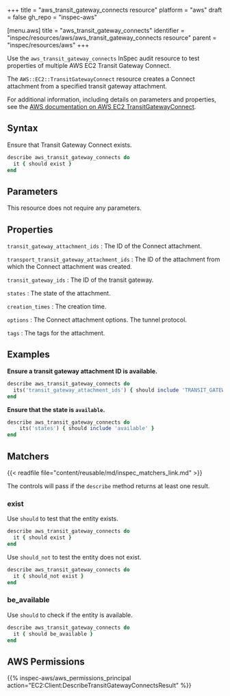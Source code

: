 +++
title = "aws_transit_gateway_connects resource"
platform = "aws"
draft = false
gh_repo = "inspec-aws"

[menu.aws]
title = "aws_transit_gateway_connects"
identifier = "inspec/resources/aws/aws_transit_gateway_connects resource"
parent = "inspec/resources/aws"
+++

Use the `aws_transit_gateway_connects` InSpec audit resource to test properties of multiple AWS EC2 Transit Gateway Connect.

The `AWS::EC2::TransitGatewayConnect` resource creates a Connect attachment from a specified transit gateway attachment.

For additional information, including details on parameters and properties, see the [AWS documentation on AWS EC2 TransitGatewayConnect](https://docs.aws.amazon.com/AWSCloudFormation/latest/UserGuide/aws-resource-ec2-transitgatewayconnect.html).

## Syntax

Ensure that Transit Gateway Connect exists.

```ruby
describe aws_transit_gateway_connects do
  it { should exist }
end
```

## Parameters

This resource does not require any parameters.

## Properties

`transit_gateway_attachment_ids`
: The ID of the Connect attachment.

`transport_transit_gateway_attachment_ids`
: The ID of the attachment from which the Connect attachment was created.

`transit_gateway_ids`
: The ID of the transit gateway.

`states`
: The state of the attachment.

`creation_times`
: The creation time.

`options`
: The Connect attachment options. The tunnel protocol.

`tags`
: The tags for the attachment.

## Examples

**Ensure a transit gateway attachment ID is available.**

```ruby
describe aws_transit_gateway_connects do
  its('transit_gateway_attachment_ids') { should include 'TRANSIT_GATEWAY_ATTACHMENT_ID' }
end
```

**Ensure that the state is `available`.**

```ruby
describe aws_transit_gateway_connects do
    its('states') { should include 'available' }
end
```

## Matchers

{{< readfile file="content/reusable/md/inspec_matchers_link.md" >}}

The controls will pass if the `describe` method returns at least one result.

### exist

Use `should` to test that the entity exists.

```ruby
describe aws_transit_gateway_connects do
  it { should exist }
end
```

Use `should_not` to test the entity does not exist.

```ruby
describe aws_transit_gateway_connects do
  it { should_not exist }
end
```

### be_available

Use `should` to check if the entity is available.

```ruby
describe aws_transit_gateway_connects do
  it { should be_available }
end
```

## AWS Permissions

{{% inspec-aws/aws_permissions_principal action="EC2:Client:DescribeTransitGatewayConnectsResult" %}}
